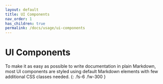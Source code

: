 ```yaml
---
layout: default
title: UI Components
nav_order: 1
has_children: true
permalink: /docs/usage/ui-components
---
```


# UI Components

To make it as easy as possible to write documentation in plain Markdown, most UI components are styled using default Markdown elements with few additional CSS classes needed.
{: .fs-6 .fw-300 }
